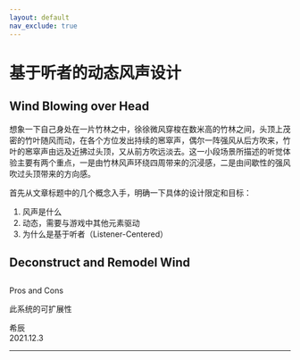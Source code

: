 ```yaml
---
layout: default
nav_exclude: true
---
```


# 基于听者的动态风声设计

## Wind Blowing over Head

想象一下自己身处在一片竹林之中，徐徐微风穿梭在数米高的竹林之间，头顶上茂密的竹叶随风而动，在各个方位发出持续的窸窣声，偶尔一阵强风从后方吹来，竹叶的窸窣声由远及近拂过头顶，又从前方吹远淡去。这一小段场景所描述的听觉体验主要有两个重点，一是由竹林风声环绕四周带来的沉浸感，二是由间歇性的强风吹过头顶带来的方向感。

首先从文章标题中的几个概念入手，明确一下具体的设计限定和目标：
1. 风声是什么
1. 动态，需要与游戏中其他元素驱动
1. 为什么是基于听者（Listener-Centered）


## Deconstruct and Remodel Wind


##

Pros and Cons

此系统的可扩展性


希辰  
2021.12.3

***